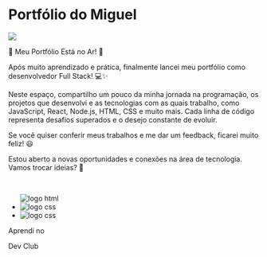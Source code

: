 <h1>Portfólio do Miguel</h1>

<img src="./Captura de tela 2025-03-09 213804.png"></img>

<p>🚀 Meu Portfólio Está no Ar! 🚀

Após muito aprendizado e prática, finalmente lancei meu portfólio como desenvolvedor Full Stack! 💻✨

Neste espaço, compartilho um pouco da minha jornada na programação, os projetos que desenvolvi e as tecnologias com as quais trabalho, como JavaScript, React, Node.js, HTML, CSS e muito mais. Cada linha de código representa desafios superados e o desejo constante de evoluir.

Se você quiser conferir meus trabalhos e me dar um feedback, ficarei muito feliz! 😃

Estou aberto a novas oportunidades e conexões na área de tecnologia. Vamos trocar ideias? 🚀
</p>
<br>
<ul
<li> 
  <img src="https://img.shields.io/badge/HTML5-E34F26?style=for-the-badge&logo=html5&logoColor=white" alt="logo html" /> 
</li>

<li>
  <img src="https://img.shields.io/badge/CSS3-1572B6?style=for-the-badge&logo=css3&logoColor=white" alt="logo css" /> 
</li>

<li>
  <img src="https://img.shields.io/badge/JavaScript-F7DF1E?style=for-the-badge&logo=javascript&logoColor=black" alt="logo css" /> 
</li>
</ul>

<p>Aprendi no</p>
<a href"https://rodolfomori.com.br/devclub/">Dev Club</a>
